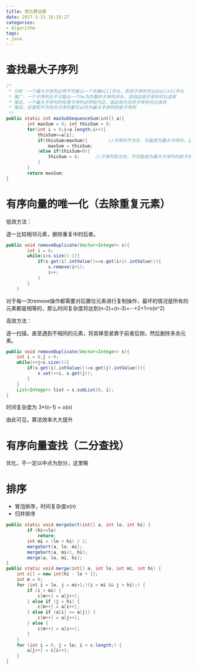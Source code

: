 ```yaml
---
title: 常见算法题
date: 2017-3-31 16:18:27
categories:
- Algorithm
tags:
- java
---
```


# 查找最大子序列

```java
/*
 * 分析：一个最大子序列必然不可能以一个负数a[i]开头，否则子序列可以以a[i+1]开头
 * 推广，一个子序列比不可能以一个he为负数的子序列开头，否则这段子序列可以去除
 * 推论，一个最大子序列的任意子序列必然和为正，因此和为负的子序列可以舍弃
 * 推论，任意和不为负的子序列都可以作为最大子序列的前子序列
 */
public static int maxSubSequenceSum(int[] a){
		int maxSum = 0; int thisSum = 0;
		for(int i = 0;i<a.length;i++){
			thisSum+=a[i];
			if(thisSum>maxSum){        //子序列不为负，可能成为最大子序列，比较并更新
				maxSum = thisSum; 
			}else if(thisSum<0){
				thisSum = 0;      //子序列和为负，不可能成为最大子序列的前子序列，舍弃
			}
		}
		return maxSum;
}
```
# 有序向量的唯一化（去除重复元素）

低效方法：

逐一比较相邻元素，删除重复中的后者。

```java
public void removeDuplicate(Vector<Integer> s){
		int i = 0;
		while(i<s.size()-1){
			if(s.get(i).intValue()==s.get(i+1).intValue()){
				s.remove(i+1);
				i++;
			}
		}
	}
```

对于每一次remove操作都需要对后置位元素进行复制操作，最坏的情况是所有的元素都是相等的，那么时间复杂度将达到(n-2)+(n-3)+···+2+1=o(n^2)

高效方法：

逐一扫描，直至遇到不相同的元素，将其移至紧靠于前者后侧，然后删除多余元素。

```java
public void removeDuplicate(Vector<Integer> s){
	int i = 0,j = 0;
	while(++j<s.size()){
		if(s.get(i).intValue()!=s.get(j).intValue()){
			s.set(++i, s.get(j));
		}
	}
	List<Integer> list = s.subList(0, i);
}
```

时间复杂度为 3*(n-1) = o(n)

由此可见，算法效率大大提升

# 有序向量查找（二分查找）

优化，不一定以中点为划分，这里略

# 排序

- 冒泡排序，时间复杂度o(n)
- 归并排序

```java
public static void mergeSort(int[] a, int lo, int hi) {
		if (hi<=lo)
			return;
		int mi = (lo + hi) / 2;
		mergeSort(a, lo, mi);
		mergeSort(a, mi+1, hi);
		merge(a, lo, mi, hi);
}
public static void merge(int[] a, int lo, int mi, int hi) {
	int c[] = new int[hi - lo + 1];
	int m = 0;
	for (int i = lo, j = mi+1;!(i > mi && j > hi);) {
		if (i > mi) {
			c[m++] = a[j++];
		} else if (j > hi) {
			c[m++] = a[i++];
		} else if (a[i] >= a[j]) {
			c[m++] = a[j++];
		} else {
			c[m++] = a[i++];
		}
	}
	for (int i = 0, j = lo; i < c.length;) {
		a[j++] = c[i++];
	}
}
```